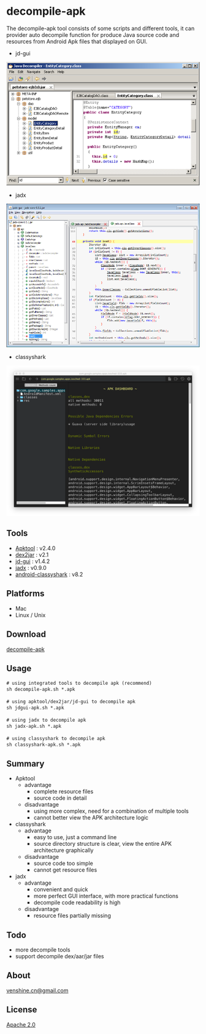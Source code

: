 # decompile-apk
The decompile-apk tool consists of some scripts and different tools, it can provider auto decompile function for produce Java source code and resources from Android Apk files that displayed on GUI.

* jd-gui  
   
![jd-gui](screenshot/jd-gui.png)

* jadx  
 
![jadx](screenshot/jadx.png)

* classyshark  

![classyshark](screenshot/classyshark.png)

## Tools
* [Apktool](https://github.com/iBotPeaches/Apktool) : v2.4.0
* [dex2jar](https://github.com/pxb1988/dex2jar) : v2.1
* [jd-gui](https://github.com/java-decompiler/jd-gui) : v1.4.2
* [jadx](https://github.com/skylot/jadx) : v0.9.0
* [android-classyshark](https://github.com/google/android-classyshark) : v8.2

## Platforms
* Mac
* Linux / Unix

## Download
[decompile-apk](https://github.com/venshine/decompile-apk/releases)

## Usage

```shell
# using integrated tools to decompile apk (recommend)
sh decompile-apk.sh *.apk

# using apktool/dex2jar/jd-gui to decompile apk
sh jdgui-apk.sh *.apk

# using jadx to decompile apk
sh jadx-apk.sh *.apk

# using classyshark to decompile apk
sh classyshark-apk.sh *.apk

```

## Summary
* Apktool
	* advantage
		* complete resource files
		* source code in detail
	* disadvantage
		* using more complex, need for a combination of multiple tools
		* cannot better view the APK architecture logic
* classyshark
	* advantage
		* easy to use, just a command line
		* source directory structure is clear, view the entire APK architecture graphically
	* disadvantage
		* source code too simple
		* cannot get resource files
* jadx
	* advantage
		* convenient and quick
		* more perfect GUI interface, with more practical functions
		* decompile code readability is high
	* disadvantage
		* resource files partially missing

## Todo
* more decompile tools
* support decompile dex/aar/jar files

## About
[venshine.cn@gmail.com](venshine.cn@gmail.com)

## License
[Apache 2.0](http://www.apache.org/licenses/LICENSE-2.0.html)